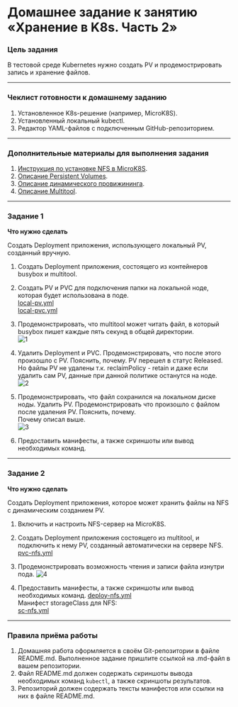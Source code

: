 # Домашнее задание к занятию «Хранение в K8s. Часть 2»

### Цель задания

В тестовой среде Kubernetes нужно создать PV и продемострировать запись и хранение файлов.

------

### Чеклист готовности к домашнему заданию

1. Установленное K8s-решение (например, MicroK8S).
2. Установленный локальный kubectl.
3. Редактор YAML-файлов с подключенным GitHub-репозиторием.

------

### Дополнительные материалы для выполнения задания

1. [Инструкция по установке NFS в MicroK8S](https://microk8s.io/docs/nfs). 
2. [Описание Persistent Volumes](https://kubernetes.io/docs/concepts/storage/persistent-volumes/). 
3. [Описание динамического провижининга](https://kubernetes.io/docs/concepts/storage/dynamic-provisioning/). 
4. [Описание Multitool](https://github.com/wbitt/Network-MultiTool).

------

### Задание 1

**Что нужно сделать**

Создать Deployment приложения, использующего локальный PV, созданный вручную.

1. Создать Deployment приложения, состоящего из контейнеров busybox и multitool.
2. Создать PV и PVC для подключения папки на локальной ноде, которая будет использована в поде.  
[local-pv.yml]()  
[local-pvc.yml]()  
3. Продемонстрировать, что multitool может читать файл, в который busybox пишет каждые пять секунд в общей директории.  
![1]()  
4. Удалить Deployment и PVC. Продемонстрировать, что после этого произошло с PV. Пояснить, почему.
PV перешел в статус Released. Но файлы PV не удалены т.к. reclaimPolicy - retain и даже если удалить сам PV, данные при данной политике останутся на ноде.  
![2]()  
5. Продемонстрировать, что файл сохранился на локальном диске ноды. Удалить PV.  Продемонстрировать что произошло с файлом после удаления PV. Пояснить, почему.  
Почему описал выше.  
![3]()  

5. Предоставить манифесты, а также скриншоты или вывод необходимых команд.

------

### Задание 2

**Что нужно сделать**

Создать Deployment приложения, которое может хранить файлы на NFS с динамическим созданием PV.

1. Включить и настроить NFS-сервер на MicroK8S.

2. Создать Deployment приложения состоящего из multitool, и подключить к нему PV, созданный автоматически на сервере NFS.
[pvc-nfs.yml]()  
3. Продемонстрировать возможность чтения и записи файла изнутри пода. 
![4]()  
4. Предоставить манифесты, а также скриншоты или вывод необходимых команд.
[deploy-nfs.yml]()  
Манифест storageClass для NFS:  
[sc-nfs.yml]()  
------

### Правила приёма работы

1. Домашняя работа оформляется в своём Git-репозитории в файле README.md. Выполненное задание пришлите ссылкой на .md-файл в вашем репозитории.
2. Файл README.md должен содержать скриншоты вывода необходимых команд `kubectl`, а также скриншоты результатов.
3. Репозиторий должен содержать тексты манифестов или ссылки на них в файле README.md.
